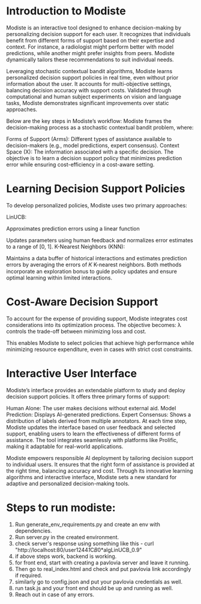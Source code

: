 # Introduction to Modiste
Modiste is an interactive tool designed to enhance decision-making by personalizing decision support for each user. It recognizes that individuals benefit from different forms of support based on their expertise and context. For instance, a radiologist might perform better with model predictions, while another might prefer insights from peers. Modiste dynamically tailors these recommendations to suit individual needs.

Leveraging stochastic contextual bandit algorithms, Modiste learns personalized decision support policies in real time, even without prior information about the user. It accounts for multi-objective settings, balancing decision accuracy with support costs. Validated through computational and human subject experiments on vision and language tasks, Modiste demonstrates significant improvements over static approaches.

Below are the key steps in Modiste’s workflow:
Modiste frames the decision-making process as a stochastic contextual bandit problem, where:

Forms of Support (Arms): Different types of assistance available to decision-makers (e.g., model predictions, expert consensus).
Context Space (X): The information associated with a specific decision.
The objective is to learn a decision support policy that minimizes prediction error while ensuring cost-efficiency in a cost-aware setting.

# Learning Decision Support Policies
To develop personalized policies, Modiste uses two primary approaches:

LinUCB:

Approximates prediction errors using a linear function 

Updates parameters using human feedback and normalizes error estimates to a range of [0, 1].
K-Nearest Neighbors (KNN):

Maintains a data buffer of historical interactions and estimates prediction errors by averaging the errors of 
𝐾
K-nearest neighbors.
Both methods incorporate an exploration bonus to guide policy updates and ensure optimal learning within limited interactions.

# Cost-Aware Decision Support
To account for the expense of providing support, Modiste integrates cost considerations into its optimization process. The objective becomes: λ controls the trade-off between minimizing loss and cost.

This enables Modiste to select policies that achieve high performance while minimizing resource expenditure, even in cases with strict cost constraints.

# Interactive User Interface
Modiste’s interface provides an extendable platform to study and deploy decision support policies. It offers three primary forms of support:

Human Alone: The user makes decisions without external aid.
Model Prediction: Displays AI-generated predictions.
Expert Consensus: Shows a distribution of labels derived from multiple annotators.
At each time step, Modiste updates the interface based on user feedback and selected support, enabling users to learn the effectiveness of different forms of assistance. The tool integrates seamlessly with platforms like Prolific, making it adaptable for real-world applications.

Modiste empowers responsible AI deployment by tailoring decision support to individual users. It ensures that the right form of assistance is provided at the right time, balancing accuracy and cost. Through its innovative learning algorithms and interactive interface, Modiste sets a new standard for adaptive and personalized decision-making tools.

# Steps to run modiste:
1. Run generate_env_requirements.py and create an env with dependencies.
2. Run server.py in the created environment.
3. check server's response using something like this - curl "http://localhost:80/user1244*1*C*B*0*algLinUCB_0.9"
4. if above steps work, backend is working.
5. for front end, start with creating a pavlovia server and leave it running.
6. Then go to real_index.html and check and put pavlovia link accordingly if required.
7. similarly go to config.json and put your pavlovia credentials as well.
8. run task.js and your front end should be up and running as well.
9. Reach out in case of any errors. 


